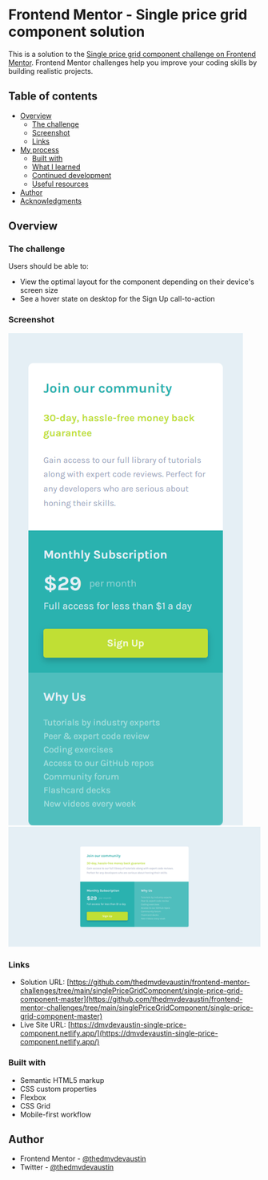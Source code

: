 # Frontend Mentor - Single price grid component solution

This is a solution to the [Single price grid component challenge on Frontend Mentor](https://www.frontendmentor.io/challenges/single-price-grid-component-5ce41129d0ff452fec5abbbc). Frontend Mentor challenges help you improve your coding skills by building realistic projects. 

## Table of contents

- [Overview](#overview)
  - [The challenge](#the-challenge)
  - [Screenshot](#screenshot)
  - [Links](#links)
- [My process](#my-process)
  - [Built with](#built-with)
  - [What I learned](#what-i-learned)
  - [Continued development](#continued-development)
  - [Useful resources](#useful-resources)
- [Author](#author)
- [Acknowledgments](#acknowledgments)


## Overview

### The challenge

Users should be able to:

- View the optimal layout for the component depending on their device's screen size
- See a hover state on desktop for the Sign Up call-to-action

### Screenshot

![mobile](./images/mobile.png)
![desktop](./images/desktop.png)

### Links

- Solution URL: [https://github.com/thedmvdevaustin/frontend-mentor-challenges/tree/main/singlePriceGridComponent/single-price-grid-component-master](https://github.com/thedmvdevaustin/frontend-mentor-challenges/tree/main/singlePriceGridComponent/single-price-grid-component-master)
- Live Site URL: [https://dmvdevaustin-single-price-component.netlify.app/](https://dmvdevaustin-single-price-component.netlify.app/)


### Built with

- Semantic HTML5 markup
- CSS custom properties
- Flexbox
- CSS Grid
- Mobile-first workflow

## Author

- Frontend Mentor - [@thedmvdevaustin](https://www.frontendmentor.io/profile/thedmvdevaustin)
- Twitter - [@thedmvdevaustin](https://www.twitter.com/thedmvdevaustin)